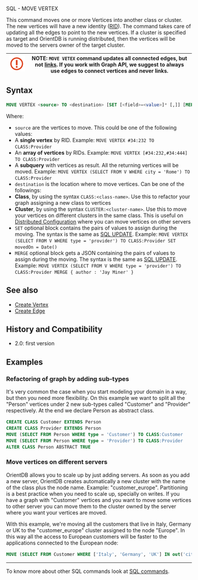 SQL - MOVE VERTEX

This command moves one or more Vertices into another class or cluster. The new vertices will have a new identity ([RID](Concepts.md#recordid)). The command takes care of updating all the edges to point to the new vertices. If a cluster is specified as target and OrientDB is running distributed, then the vertices will be moved to the servers owner of the target cluster. 

|![](images/warning.png)|NOTE: `MOVE VETEX` command updates all connected edges, but not [links](Concepts.md#relationships). If you work with Graph API, we suggest to always use edges to connect vertices and never links.|
|----|----|

## Syntax

```sql
MOVE VERTEX <source> TO <destination> [SET [<field>=<value>]* [,]] [MERGE <JSON>]
```

Where:
- `source` are the vertices to move. This could be one of the following values:
 - A **single vertex** by RID. Example: `MOVE VERTEX #34:232 TO CLASS:Provider`
 - An **array of vertices** by RIDs. Example: `MOVE VERTEX [#34:232,#34:444] TO CLASS:Provider`
 - A **subquery** with vertices as result. All the returning vertices will be moved. Example: `MOVE VERTEX (SELECT FROM V WHERE city = 'Rome') TO CLASS:Provider`
- `destination` is the location where to move vertices. Can be one of the followings:
 - **Class**, by using the syntax `CLASS:<class-name>`. Use this to refactor your graph assigning a new class to vertices
 - **Cluster**, by using the syntax `CLUSTER:<cluster-name>`. Use this to move your vertices on different clusters in the same class. This is useful on [Distributed Configuration](Distributed-Architecture.md) where you can move vertices on other servers
- `SET` optional block contains the pairs of values to assign during the moving. The syntax is the same as [SQL UPDATE](SQL-Update.md). Example: `MOVE VERTEX (SELECT FROM V WHERE type = 'provider') TO CLASS:Provider SET movedOn = Date()`
- `MERGE` optional block gets a JSON containing the pairs of values to assign during the moving. The syntax is the same as [SQL UPDATE](SQL-Update.md). Example: `MOVE VERTEX (SELECT FROM V WHERE type = 'provider') TO CLASS:Provider MERGE { author : 'Jay Miner' }`


## See also
- [Create Vertex](SQL-Create-Vertex.md)
- [Create Edge](SQL-Create-Edge.md)

## History and Compatibility

- 2.0: first version

## Examples

### Refactoring of graph by adding sub-types

It's very common the case when you start modeling your domain in a way, but then you need more flexibility. On this example we want to split all the "Person" vertices under 2 new sub-types called "Customer" and "Provider" respectively. At the end we declare Person as abstract class.

```sql
CREATE CLASS Customer EXTENDS Person
CREATE CLASS Provider EXTENDS Person
MOVE (SELECT FROM Person WHERE type = 'Customer') TO CLASS:Customer
MOVE (SELECT FROM Person WHERE type = 'Provider') TO CLASS:Provider
ALTER CLASS Person ABSTRACT TRUE
```

### Move vertices on different servers

OrientDB allows you to scale up by just adding servers. As soon as you add a new server, OrientDB creates automatically a new cluster with the name of the class plus the node name. Example: "customer_europe". Partitioning is a best practice when you need to scale up, specially on writes. If you have a graph with "Customer" vertices and you want to move some vertices to other server you can move them to the cluster owned by the server where you want your vertices are moved.

With this example, we're moving all the customers that live in Italy, Germany or UK to the "customer_europe" cluster assigned to the node "Europe". In this way all the access to European customers will be faster to the applications connected to the European node:

```sql
MOVE (SELECT FROM Customer WHERE ['Italy', 'Germany', 'UK'] IN out('city').out('country') ) TO CLUSTER:customer_europe
```

---
To know more about other SQL commands look at [SQL commands](SQL.md).
